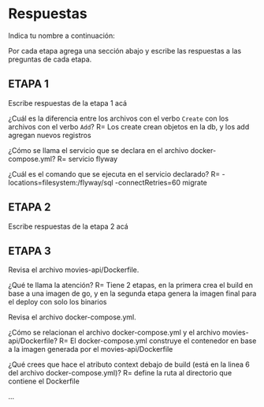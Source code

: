 # Respuestas

Indica tu nombre a continuación: 

Por cada etapa agrega una sección abajo y escribe las respuestas a las preguntas de cada etapa.

## ETAPA 1

Escribe respuestas de la etapa 1 acá

¿Cuál es la diferencia entre los archivos con el verbo `Create` con los archivos con el verbo `Add`?
R= Los create crean objetos en la db, y los add agregan nuevos registros

¿Cómo se llama el servicio que se declara en el archivo docker-compose.yml?
R= servicio flyway

¿Cuál es el comando que se ejecuta en el servicio declarado?
R= -locations=filesystem:/flyway/sql -connectRetries=60 migrate



## ETAPA 2

Escribe respuestas de la etapa 2 acá

## ETAPA 3

Revisa el archivo movies-api/Dockerfile.

¿Qué te llama la atención? 
R= Tiene 2 etapas, en la primera crea el build en base a una imagen de go, y en la segunda etapa genera la imagen final para el deploy con solo los binarios

Revisa el archivo docker-compose.yml.

¿Cómo se relacionan el archivo docker-compose.yml y el archivo movies-api/Dockerfile?
R= El docker-compose.yml construye el contenedor en base a la imagen generada por el  movies-api/Dockerfile

¿Qué crees que hace el atributo context debajo de build (está en la linea 6 del archivo docker-compose.yml)? 
R= define la ruta al directorio que contiene el Dockerfile 

...